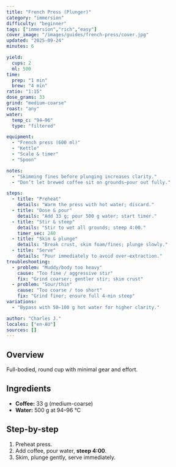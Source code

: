 ```yaml
---
title: "French Press (Plunger)"
category: "immersion"
difficulty: "beginner"
tags: ["immersion","rich","easy"]
cover_image: "/images/guides/french-press/cover.jpg"
updated: "2025-09-24"
minutes: 6

yield:
  cups: 2
  ml: 500
time:
  prep: "1 min"
  brew: "4 min"
ratio: "1:15"
dose_grams: 33
grind: "medium-coarse"
roast: "any"
water:
  temp_c: "94–96"
  type: "filtered"

equipment:
  - "French press (600 ml)"
  - "Kettle"
  - "Scale & timer"
  - "Spoon"

notes:
  - "Skimming fines before plunging increases clarity."
  - "Don’t let brewed coffee sit on grounds—pour out fully."

steps:
  - title: "Preheat"
    details: "Warm the press with hot water; discard."
  - title: "Dose & pour"
    details: "Add 33 g; pour 500 g water; start timer."
  - title: "Stir & steep"
    details: "Stir to wet all grounds; steep 4:00."
    timer_sec: 240
  - title: "Skim & plunge"
    details: "Break crust, skim foam/fines; plunge slowly."
  - title: "Serve"
    details: "Pour immediately to avoid over-extraction."
troubleshooting:
  - problem: "Muddy/body too heavy"
    cause: "Too fine / aggressive stir"
    fix: "Grind coarser; gentler stir; skim crust"
  - problem: "Sour/thin"
    cause: "Too coarse / too short"
    fix: "Grind finer; ensure full 4-min steep"
variations:
  - "Bypass with 50–100 g hot water for higher clarity."

author: "Charles J."
locales: ["en-AU"]
sources: []
---
```


## Overview
Full-bodied, round cup with minimal gear and effort.

## Ingredients
- **Coffee:** 33 g (medium-coarse)
- **Water:** 500 g at 94–96 °C

## Step-by-step
1. Preheat press.
2. Add coffee, pour water, **steep 4:00**.
3. Skim, plunge gently, serve immediately.
